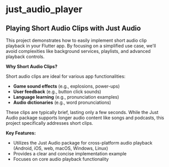 # just_audio_player


## Playing Short Audio Clips with Just Audio

This project demonstrates how to easily implement short audio clip playback in your Flutter app. By focusing on a simplified use case, we'll avoid complexities like background services, playlists, and advanced playback controls.

**Why Short Audio Clips?**

Short audio clips are ideal for various app functionalities:

-   **Game sound effects** (e.g., explosions, power-ups)
-   **User feedback** (e.g., button click sounds)
-   **Language learning** (e.g., pronunciation examples)
-   **Audio dictionaries** (e.g., word pronunciations)

These clips are typically brief, lasting only a few seconds. While the Just Audio package supports longer audio content like songs and podcasts, this project specifically addresses short clips.

**Key Features:**

-   Utilizes the Just Audio package for cross-platform audio playback (Android, iOS, web, macOS, Windows, Linux)
-   Provides a clear and concise implementation example
-   Focuses on core audio playback functionality
